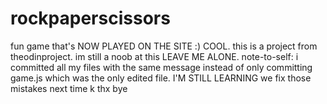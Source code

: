 # rockpaperscissors

fun game that's NOW PLAYED ON THE SITE :) COOL.
this is a project from theodinproject.
im still a noob at this LEAVE ME ALONE.
note-to-self: i committed all my files with the same message instead of only committing game.js which was the only edited file.   I'M STILL LEARNING we fix those mistakes next time k thx bye

